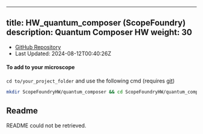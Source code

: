 
---
title: HW_quantum_composer (ScopeFoundry)
description: Quantum Composer HW
weight: 30
---
- [GitHub Repository](https://github.com/ScopeFoundry/HW_quantum_composer)
- Last Updated: 2024-08-12T00:40:26Z

#### To add to your microscope 

`cd to/your_project_folder` and use the following cmd (requires [git](/docs/100_development/20_git/))

```bash
mkdir ScopeFoundryHW/quantum_composer && cd ScopeFoundryHW/quantum_composer && git init --initial-branch=master && git remote add upstream_ScopeFoundry https://github.com/ScopeFoundry/HW_quantum_composer && git pull upstream_ScopeFoundry master && cd ../..
```

## Readme
README could not be retrieved.
